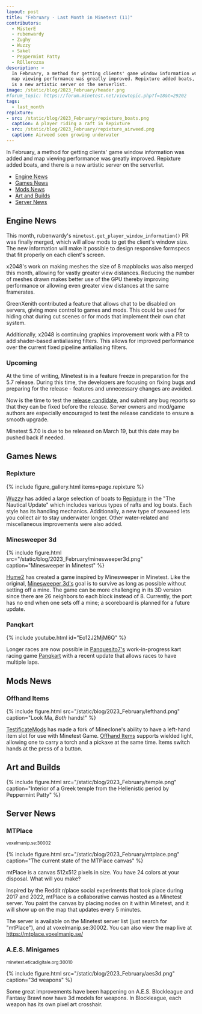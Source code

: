 ```yaml
---
layout: post
title: "February - Last Month in Minetest (11)"
contributors:
  - MisterE
  - rubenwardy
  - Zughy
  - Wuzzy
  - Sakel
  - Peppermint Patty
  - ROllerozxa
description: >
  In February, a method for getting clients' game window information was added and
  map viewing performance was greatly improved. Repixture added boats, and there 
  is a new artistic server on the serverlist.
image: /static/blog/2023_February/header.png
#forum_topic: https://forum.minetest.net/viewtopic.php?f=18&t=29202
tags:
  - last_month
repixture:
- src: /static/blog/2023_February/repixture_boats.png
  caption: A player riding a raft in Repixture
- src: /static/blog/2023_February/repixture_airweed.png
  caption: Airweed seen growing underwater
---
```


In February, a method for getting clients' game window information was added and
map viewing performance was greatly improved. Repixture added boats, and there is a new
artistic server on the serverlist.

<!-- more -->

- [Engine News](#engine-news)
- [Games News](#games-news)
- [Mods News](#mods-news)
- [Art and Builds](#art-and-builds)
- [Server News](#server-news)


## Engine News

This month, rubenwardy's `minetest.get_player_window_information()` PR was
finally merged, which will allow mods to get the client's window size. The new
information will make it possible to design responsive formspecs that fit
properly on each client's screen.

x2048's work on making meshes the size of 8 mapblocks was also merged this
month, allowing for vastly greater view distances. Reducing the number of meshes
drawn makes better use of the GPU thereby improving performance or allowing even
greater view distances at the same framerates.

GreenXenith contributed a feature that allows chat to be disabled on servers,
giving more control to games and mods. This could be used for hiding chat during
cut scenes or for mods that implement their own chat system.

Additionally, x2048 is continuing graphics improvement work with a PR to add
shader-based antialiasing filters. This allows for improved performance over the
current fixed pipeline antialiasing filters.

### Upcoming

At the time of writing, Minetest is in a feature freeze in preparation for the
5.7 release. During this time, the developers are focusing on fixing bugs and
preparing for the release - features and unnecessary changes are avoided.

Now is the time to test the
[release candidate](https://forum.minetest.net/viewtopic.php?f=18&t=29249),
and submit any bug reports so that they can be fixed before the release.
Server owners and mod/game authors are especially encouraged to test the
release candidate to ensure a smooth upgrade.

Minetest 5.7.0 is due to be released on March 19, but this date may be pushed
back if needed.


## Games News

### Repixture

{% include figure_gallery.html items=page.repixture %}

[Wuzzy](https://content.minetest.net/users/Wuzzy/) has added a
large selection of boats to
[Repixture](https://content.minetest.net/packages/Wuzzy/repixture/) in the
"The Nautical Update" which includes various types of rafts and log boats. Each
style has its handling mechanics. Additionally, a new type of seaweed lets you
collect air to stay underwater longer. Other water-related and miscellaneous
improvements were also added.

### Minesweeper 3d

{% include figure.html src="/static/blog/2023_February/minesweeper3d.png"
    caption="Minesweeper in Minetest" %}

[Hume2](https://content.minetest.net/users/Hume2/) has created a game inspired
by Minesweeper in Minetest. Like the original,
[Minesweeper 3d's](https://content.minetest.net/packages/Hume2/minesweeper_3d/)
goal is to survive as long as possible without setting off a mine. The game can
be more challenging in its 3D version since there are 26 neighbors to each block
instead of 8. Currently, the port has no end when one sets off a mine; a
scoreboard is planned for a future update.

### Panqkart

{% include youtube.html id="Eo12J2MjM6Q" %}

Longer races are now possible in [Panquesito7's](https://content.minetest.net/users/Panquesito7/) work-in-progress kart racing game
[Panqkart](https://content.minetest.net/packages/Panquesito7/panqkart/) with a recent update that allows races to have multiple laps.

## Mods News

### Offhand Items

{% include figure.html src="/static/blog/2023_February/lefthand.png"
    caption="Look Ma, *Both* hands!" %}

[TestificateMods](https://content.minetest.net/users/TestificateMods/) has made
a fork of Mineclone's ability to have a left-hand item slot for use with
Minetest Game. [Offhand Items](https://content.minetest.net/packages/TestificateMods/offhand/)
supports wielded light, allowing one to carry a torch and a pickaxe at the same
time. Items switch hands at the press of a button.

## Art and Builds

{% include figure.html src="/static/blog/2023_February/temple.png"
    caption="Interior of a Greek temple from the Hellenistic period by Peppermint Patty" %}

## Server News

### MTPlace
<sub>voxelmanip.se:30002</sub>

{% include figure.html src="/static/blog/2023_February/mtplace.png"
    caption="The current state of the MTPlace canvas" %}

mtPlace is a canvas 512x512 pixels in size. You have 24 colors at your disposal. What will you make?

Inspired by the Reddit r/place social experiments that took place during 2017 and 2022, mtPlace is a collaborative canvas hosted as a Minetest server. You paint the canvas by placing nodes on it within Minetest, and it will show up on the map that updates every 5 minutes.

The server is available on the Minetest server list (just search for "mtPlace"), and at voxelmanip.se:30002. You can also view the map live at https://mtplace.voxelmanip.se/

### A.E.S. Minigames
<sub>minetest.eticadigitale.org:30010</sub>

{% include figure.html src="/static/blog/2023_February/aes3d.png"
    caption="3d weapons" %}

Some great improvements have been happening on A.E.S.
Blockleague and Fantasy Brawl now have 3d models for weapons. In Blockleague,
each weapon has its own pixel art crosshair.

